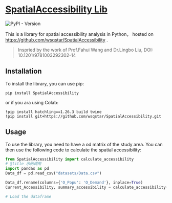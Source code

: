 # [SpatialAccessibility Lib](https://github.com/wsqstar/SpatialAccessibility)

![PyPI - Version](https://img.shields.io/pypi/v/SpatialAccessibility)

This is a library for spatial accessibility analysis in Python， hosted on https://github.com/wsqstar/SpatialAccessibility .
> Inspried by the work of Prof.Fahui Wang and Dr.Lingbo Liu, DOI: 10.1201/9781003292302-14

## Installation
To install the library, you can use pip:

```
pip install SpatialAccessibility

```
or if you ara using Colab:

```
!pip install hatchling==1.26.3 build twine
!pip install git+https://github.com/wsqstar/SpatialAccessibility.git

```

## Usage
To use the library, you need to have a od matrix of the study area. You can then use the following code to calculate the spatial accessibility:
```python
from SpatialAccessibility import calculate_accessibility
# @title 示例调用
import pandas as pd
Data_df = pd.read_csv("datasets/Data.csv")

Data_df.rename(columns={'O_Popu': 'O_Demand'}, inplace=True)
Current_Accessibility, summary_accessibility = calculate_accessibility(Data_df,print_out=False)

# Load the dataframe
```